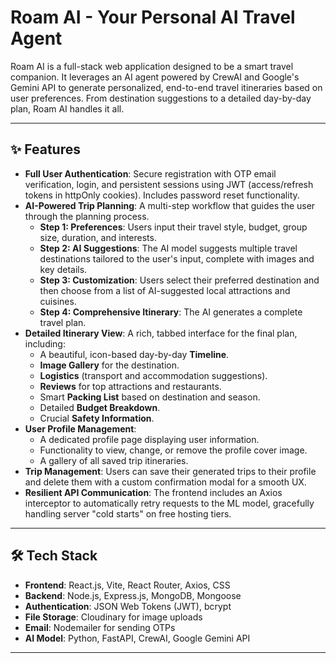 # Roam AI - Your Personal AI Travel Agent

Roam AI is a full-stack web application designed to be a smart travel companion. It leverages an AI agent powered by CrewAI and Google's Gemini API to generate personalized, end-to-end travel itineraries based on user preferences. From destination suggestions to a detailed day-by-day plan, Roam AI handles it all.

---

## ✨ Features

- **Full User Authentication**: Secure registration with OTP email verification, login, and persistent sessions using JWT (access/refresh tokens in httpOnly cookies). Includes password reset functionality.
- **AI-Powered Trip Planning**: A multi-step workflow that guides the user through the planning process.
  - **Step 1: Preferences**: Users input their travel style, budget, group size, duration, and interests.
  - **Step 2: AI Suggestions**: The AI model suggests multiple travel destinations tailored to the user's input, complete with images and key details.
  - **Step 3: Customization**: Users select their preferred destination and then choose from a list of AI-suggested local attractions and cuisines.
  - **Step 4: Comprehensive Itinerary**: The AI generates a complete travel plan.
- **Detailed Itinerary View**: A rich, tabbed interface for the final plan, including:
  - A beautiful, icon-based day-by-day **Timeline**.
  - **Image Gallery** for the destination.
  - **Logistics** (transport and accommodation suggestions).
  - **Reviews** for top attractions and restaurants.
  - Smart **Packing List** based on destination and season.
  - Detailed **Budget Breakdown**.
  - Crucial **Safety Information**.
- **User Profile Management**:
  - A dedicated profile page displaying user information.
  - Functionality to view, change, or remove the profile cover image.
  - A gallery of all saved trip itineraries.
- **Trip Management**: Users can save their generated trips to their profile and delete them with a custom confirmation modal for a smooth UX.
- **Resilient API Communication**: The frontend includes an Axios interceptor to automatically retry requests to the ML model, gracefully handling server "cold starts" on free hosting tiers.

---

## 🛠️ Tech Stack

- **Frontend**: React.js, Vite, React Router, Axios, CSS
- **Backend**: Node.js, Express.js, MongoDB, Mongoose
- **Authentication**: JSON Web Tokens (JWT), bcrypt
- **File Storage**: Cloudinary for image uploads
- **Email**: Nodemailer for sending OTPs
- **AI Model**: Python, FastAPI, CrewAI, Google Gemini API

---